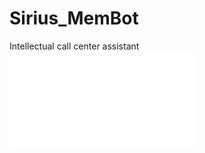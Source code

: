 # Sirius_MemBot
Intellectual call center assistant
![photo](github.com/Kalik-Kun/Sirius_MemBot/blob/Kalik-Kun-Photo/Poster.pdf)
